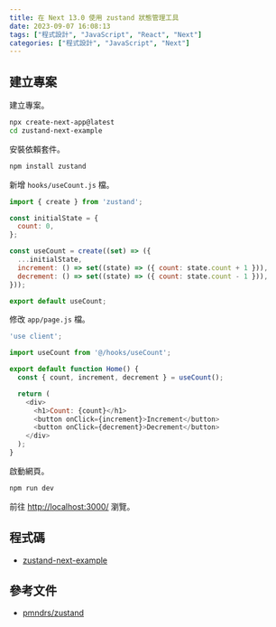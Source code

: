 ```yaml
---
title: 在 Next 13.0 使用 zustand 狀態管理工具
date: 2023-09-07 16:08:13
tags: ["程式設計", "JavaScript", "React", "Next"]
categories: ["程式設計", "JavaScript", "Next"]
---
```


## 建立專案

建立專案。

```bash
npx create-next-app@latest
cd zustand-next-example
```

安裝依賴套件。

```bash
npm install zustand
```

新增 `hooks/useCount.js` 檔。

```js
import { create } from 'zustand';

const initialState = {
  count: 0,
};

const useCount = create((set) => ({
  ...initialState,
  increment: () => set((state) => ({ count: state.count + 1 })),
  decrement: () => set((state) => ({ count: state.count - 1 })),
}));

export default useCount;
```

修改 `app/page.js` 檔。

```js
'use client';

import useCount from '@/hooks/useCount';

export default function Home() {
  const { count, increment, decrement } = useCount();

  return (
    <div>
      <h1>Count: {count}</h1>
      <button onClick={increment}>Increment</button>
      <button onClick={decrement}>Decrement</button>
    </div>
  );
}
```

啟動網頁。

```bash
npm run dev
```

前往 <http://localhost:3000/> 瀏覽。

## 程式碼

- [zustand-next-example](https://github.com/memochou1993/zustand-next-example)

## 參考文件

- [pmndrs/zustand](https://github.com/pmndrs/zustand)
